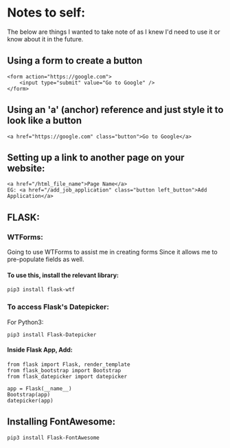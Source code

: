 # Notes to self: 
The below are things I wanted to take note of as I knew I'd need to use it or know about it in the future. 

## Using a form to create a button 

```
<form action="https://google.com">
    <input type="submit" value="Go to Google" />
</form>
```

## Using an 'a' (anchor) reference and just style it to look like a button

```
<a href="https://google.com" class="button">Go to Google</a>
```

## Setting up a link to another page on your website:
```
<a href="/html_file_name">Page Name</a>
EG: <a href="/add_job_application" class="button left_button">Add Application</a>
```

## FLASK:

### WTForms:
Going to use WTForms to assist me in creating forms
Since it allows me to pre-populate fields as well. 

#### To use this, install the relevant library:
```
pip3 install flask-wtf
```

### To access Flask's Datepicker:
For Python3:

```
pip3 install Flask-Datepicker
```

#### Inside Flask App, Add:
```
from flask import Flask, render_template
from flask_bootstrap import Bootstrap
from flask_datepicker import datepicker

app = Flask(__name__)
Bootstrap(app)
datepicker(app)
```

## Installing FontAwesome:

```
pip3 install Flask-FontAwesome
```








